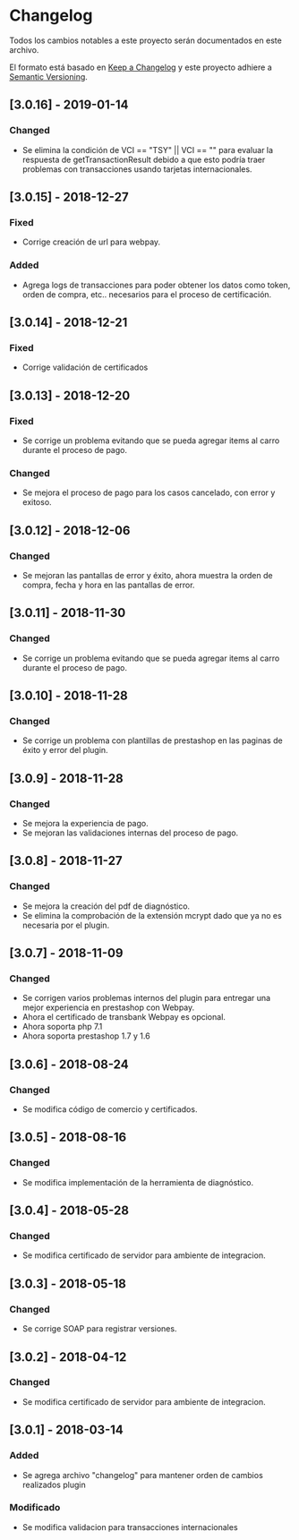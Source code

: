 # Changelog
Todos los cambios notables a este proyecto serán documentados en este archivo.

El formato está basado en [Keep a Changelog](http://keepachangelog.com/en/1.0.0/)
y este proyecto adhiere a [Semantic Versioning](http://semver.org/spec/v2.0.0.html).

## [3.0.16] - 2019-01-14
### Changed
- Se elimina la condición de VCI == "TSY" || VCI == "" para evaluar la respuesta de getTransactionResult debido a que
esto podría traer problemas con transacciones usando tarjetas internacionales.

## [3.0.15] - 2018-12-27
### Fixed
- Corrige creación de url para webpay.
### Added
- Agrega logs de transacciones para poder obtener los datos como token, orden de compra, etc.. necesarios para el proceso de certificación.

## [3.0.14] - 2018-12-21
### Fixed
- Corrige validación de certificados

## [3.0.13] - 2018-12-20
### Fixed
- Se corrige un problema evitando que se pueda agregar items al carro durante el proceso de pago.
### Changed
- Se mejora el proceso de pago para los casos cancelado, con error y exitoso.
  
## [3.0.12] - 2018-12-06
### Changed
- Se mejoran las pantallas de error y éxito, ahora muestra la orden de compra, fecha y hora en las pantallas de error.

## [3.0.11] - 2018-11-30
### Changed
- Se corrige un problema evitando que se pueda agregar items al carro durante el proceso de pago.

## [3.0.10] - 2018-11-28
### Changed
- Se corrige un problema con plantillas de prestashop en las paginas de éxito y error del plugin.

## [3.0.9] - 2018-11-28
### Changed
- Se mejora la experiencia de pago.
- Se mejoran las validaciones internas del proceso de pago.

## [3.0.8] - 2018-11-27
### Changed
- Se mejora la creación del pdf de diagnóstico.
- Se elimina la comprobación de la extensión mcrypt dado que ya no es necesaria por el plugin.

## [3.0.7] - 2018-11-09
### Changed
- Se corrigen varios problemas internos del plugin para entregar una mejor experiencia en prestashop con Webpay.
- Ahora el certificado de transbank Webpay es opcional.
- Ahora soporta php 7.1
- Ahora soporta prestashop 1.7 y 1.6

## [3.0.6] - 2018-08-24
### Changed
- Se modifica código de comercio y certificados.

## [3.0.5] - 2018-08-16
### Changed
- Se modifica implementación de la herramienta de diagnóstico.

## [3.0.4] - 2018-05-28
### Changed
- Se modifica certificado de servidor para ambiente de integracion.

## [3.0.3] - 2018-05-18
### Changed
- Se corrige SOAP para registrar versiones.

## [3.0.2] - 2018-04-12
### Changed
- Se modifica certificado de servidor para ambiente de integracion.

## [3.0.1] - 2018-03-14
### Added
- Se agrega archivo "changelog" para mantener orden de cambios realizados plugin

### Modificado
- Se modifica validacion para  transacciones internacionales
